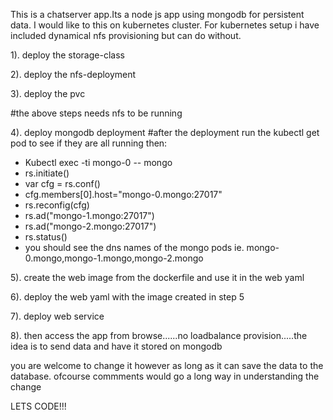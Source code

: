 This is a chatserver app.Its a node js app using mongodb for persistent data. I would like to this on kubernetes cluster.
For kubernetes setup i have included dynamical nfs provisioning but can do without.

1). deploy the storage-class

2). deploy the nfs-deployment

3). deploy the pvc

#the above steps needs nfs to be running

4). deploy mongodb deployment
#after the deployment run the kubectl get pod to see if they are all running then:
  - Kubectl exec -ti mongo-0 -- mongo
  - rs.initiate()
  - var cfg = rs.conf()
  - cfg.members[0].host="mongo-0.mongo:27017"
  - rs.reconfig(cfg)
  - rs.ad("mongo-1.mongo:27017")
  - rs.ad("mongo-2.mongo:27017")
  - rs.status()
  - you should see the dns names of the mongo pods ie. mongo-0.mongo,mongo-1.mongo,mongo-2.mongo

5). create the web image from the dockerfile and use it in the web yaml

6). deploy the web yaml with the image created in step 5

7). deploy web service

8). then access the app from browse......no loadbalance provision.....the idea is to send data and have it stored on mongodb

you are welcome to change it however as long as it can save the data to the database. ofcourse commments would go a long way in understanding the change

LETS CODE!!!
